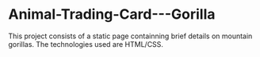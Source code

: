 # Animal-Trading-Card---Gorilla
This project consists of a static page containning brief details on mountain gorillas. The technologies used are HTML/CSS. 
